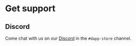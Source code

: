 
# Get support

## Discord

Come chat with us on our [Discord](https://discord.gg/solanamobile) in the `#dapp-store` channel.
